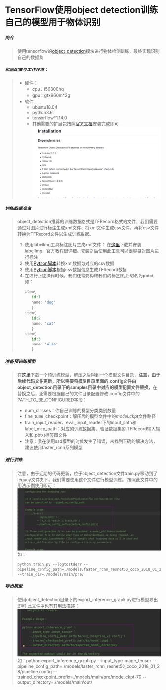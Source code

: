 # TensorFlow使用object detection训练自己的模型用于物体识别

##### 简介
> 使用tensorflow的[object_detection](https://blog.csdn.net/gbbb1234/article/details/78480896)模块进行物体检测训练，最终实现识别自己的数据集


 ##### 机器配置与工作环境：
> * 硬件：
>   * cpu：i56300hq
>   * gpu：gtx960m\*2g
> * 软件
>   * ubuntu18.04
>   * python3.6
>   * tensorflow\*1.14.0
>   * 其他需要的扩展包按照[官方文档](https://github.com/tensorflow/models/blob/master/research/object_detection/g3doc/installation.md)安装完成即可
>   ![enter description here](./images/1543593508954.png)
 ##### 训练数据准备
> object_detection推荐的训练数据格式是TFRecord格式的文件，我们需要通过对图片进行标注生成xml文件、将xml文件生成csv文件，再将csv文件转换为TFRecord文件以生成训练数据。
> 1. 使用labelImg工具标注图片生成xml文件：
>  在[这里](https://github.com/tzutalin/labelImg)下载并安装labelImg，官方教程很详细。安装之后使用此工具可以很容易对图片进行标注
> 2. 使用[Python脚本](https://github.com/Reqin/data_tools)转换xml数据为对应的csv数据
> 3. 使用[Python脚本](https://github.com/Reqin/data_tools)根据csv数据信息生成TFRecord数据
> 4. 在进行上述操作时候，我们还需要构建我们的标签图,后缀名为pbtxt,如：
>     ```Python
>     item{
>    	 id:1
>    	 name: 'dog'
>        }
>	  item{
>   	 id:2
>    	 name: 'cat'
>        }
>	  item{
>        id:3
>        name: 'else'
>	     }  
>      ```
 ##### 准备预训练模型
> 在[这里](https://github.com/tensorflow/models/blob/master/research/object_detection/g3doc/detection_model_zoo.md)下载一个预训练模型，解压之后得到一个模型文件目录，**注意，由于后续代码文件更新，所以需要将模型目录里面的.config文件由object_detection目录下的samples目录中对应的模型配置文件替换**，在替换之后，还需要根据自己的文件目录配置修改.config文件中的PATH_TO_BE_CONFIGURED字段：
> * num_classes：你自己训练的模型分类类别数量
> * fine_tune_checkpoint：解压后的模型文件中的*model.ckpt*文件路径
> * train_input_reader、eval_input_reader下的input_path和label_map_path：对应的训练数据集、验证数据集的.TFRecord输入输入和.pbtxt标签图文件
> * 注意：我在使用ssd模型的时候发生了错误，未找到正确的解决方法，建议使用faster_rcnn系列模型

##### 进行训练
> 注意，由于近期的代码更新，位于object_detection文件train.py移动到了legacy文件夹下，我们需要使用这个文件进行模型训练。
> 按照此文件中的用法示例使用即可：
> ![enter description here](./images/1543646361475.png)
> 如：
> ```
> python train.py --logtostderr --pipeline_config_path=./models/faster_rcnn_resnet50_coco_2018_01_28/pipeline.config --train_dir=./models/main/pre/
> ```

##### 导出模型
> 使用object_detection目录下的export_inference_graph.py进行模型导出即可
> 此文件中也有其用法描述：
> ![enter description here](./images/1543646872245.png)
> 如：python export_inference_graph.py --input_type image_tensor --pipeline_config_path=./models/faster_rcnn_resnet50_coco_2018_01_28/pipeline.config --trained_checkpoint_prefix=./models/main/pre/model.ckpt-70 --output_directory=./models/main/out/





